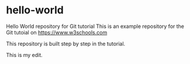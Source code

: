 # hello-world
Hello World repository for Git tutorial
This is an example repository for the Git tutoial on https://www.w3schools.com

This repository is built step by step in the tutorial.

This is my edit. 
